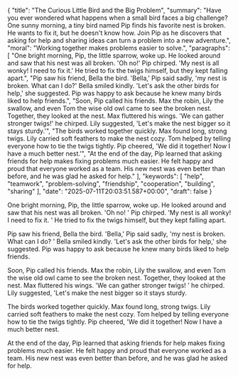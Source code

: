 {
  "title": "The Curious Little Bird and the Big Problem",
  "summary": "Have you ever wondered what happens when a small bird faces a big challenge? One sunny morning, a tiny bird named Pip finds his favorite nest is broken. He wants to fix it, but he doesn't know how. Join Pip as he discovers that asking for help and sharing ideas can turn a problem into a new adventure.",
  "moral": "Working together makes problems easier to solve.",
  "paragraphs": [
    "One bright morning, Pip, the little sparrow, woke up. He looked around and saw that his nest was all broken. 'Oh no!' Pip chirped. 'My nest is all wonky! I need to fix it.' He tried to fix the twigs himself, but they kept falling apart.",
    "Pip saw his friend, Bella the bird. 'Bella,' Pip said sadly, 'my nest is broken. What can I do?' Bella smiled kindly. 'Let's ask the other birds for help,' she suggested. Pip was happy to ask because he knew many birds liked to help friends.",
    "Soon, Pip called his friends. Max the robin, Lily the swallow, and even Tom the wise old owl came to see the broken nest. Together, they looked at the nest. Max fluttered his wings. 'We can gather stronger twigs!' he chirped. Lily suggested, 'Let's make the nest bigger so it stays sturdy.'",
    "The birds worked together quickly. Max found long, strong twigs. Lily carried soft feathers to make the nest cozy. Tom helped by telling everyone how to tie the twigs tightly. Pip cheered, 'We did it together! Now I have a much better nest.'",
    "At the end of the day, Pip learned that asking friends for help makes fixing problems much easier. He felt happy and proud that everyone worked as a team. His new nest was even better than before, and he was glad he asked for help."
  ],
  "keywords": [
    "help",
    "teamwork",
    "problem-solving",
    "friendship",
    "cooperation",
    "building",
    "sharing"
  ],
  "date": "2025-07-11T20:03:51.587+00:00",
  "draft": false
}

One bright morning, Pip, the little sparrow, woke up.
 He looked around and saw that his nest was all broken.
 'Oh no!
' Pip chirped.
 'My nest is all wonky!
 I need to fix it.
' He tried to fix the twigs himself, but they kept falling apart.

Pip saw his friend, Bella the bird.
 'Bella,' Pip said sadly, 'my nest is broken.
 What can I do?
' Bella smiled kindly.
 'Let's ask the other birds for help,' she suggested.
 Pip was happy to ask because he knew many birds liked to help friends.

Soon, Pip called his friends.
 Max the robin, Lily the swallow, and even Tom the wise old owl came to see the broken nest.
 Together, they looked at the nest.
 Max fluttered his wings.
 'We can gather stronger twigs!
' he chirped.
 Lily suggested, 'Let's make the nest bigger so it stays sturdy.

The birds worked together quickly.
 Max found long, strong twigs.
 Lily carried soft feathers to make the nest cozy.
 Tom helped by telling everyone how to tie the twigs tightly.
 Pip cheered, 'We did it together!
 Now I have a much better nest.

At the end of the day, Pip learned that asking friends for help makes fixing problems much easier.
 He felt happy and proud that everyone worked as a team.
 His new nest was even better than before, and he was glad he asked for help.